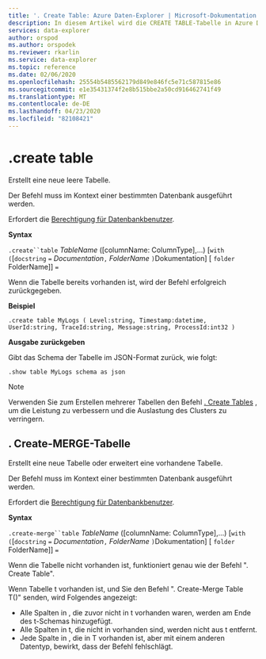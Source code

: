 ```yaml
---
title: '. Create Table: Azure Daten-Explorer | Microsoft-Dokumentation'
description: In diesem Artikel wird die CREATE TABLE-Tabelle in Azure Daten-Explorer beschrieben.
services: data-explorer
author: orspod
ms.author: orspodek
ms.reviewer: rkarlin
ms.service: data-explorer
ms.topic: reference
ms.date: 02/06/2020
ms.openlocfilehash: 25554b5485562179d849e846fc5e71c587815e86
ms.sourcegitcommit: e1e35431374f2e8b515bbe2a50cd916462741f49
ms.translationtype: MT
ms.contentlocale: de-DE
ms.lasthandoff: 04/23/2020
ms.locfileid: "82108421"
---
```

# <a name="create-table"></a>.create table

Erstellt eine neue leere Tabelle.

Der Befehl muss im Kontext einer bestimmten Datenbank ausgeführt werden.

Erfordert die [Berechtigung für Datenbankbenutzer](../management/access-control/role-based-authorization.md).

**Syntax**

`.create``table` *TableName* ([columnName: ColumnType],...)  [`with` `(`[`docstring` `=` *Documentation*`,` *FolderName* `)`Dokumentation] [ `folder` FolderName]] `=`

Wenn die Tabelle bereits vorhanden ist, wird der Befehl erfolgreich zurückgegeben.

**Beispiel** 

```kusto
.create table MyLogs ( Level:string, Timestamp:datetime, UserId:string, TraceId:string, Message:string, ProcessId:int32 ) 
```
 
**Ausgabe zurückgeben**

Gibt das Schema der Tabelle im JSON-Format zurück, wie folgt:

```kusto
.show table MyLogs schema as json
```

> [!NOTE]
> Verwenden Sie zum Erstellen mehrerer Tabellen den Befehl [. Create Tables](create-tables-command.md) , um die Leistung zu verbessern und die Auslastung des Clusters zu verringern.

## <a name="create-merge-table"></a>. Create-MERGE-Tabelle

Erstellt eine neue Tabelle oder erweitert eine vorhandene Tabelle. 

Der Befehl muss im Kontext einer bestimmten Datenbank ausgeführt werden. 

Erfordert die [Berechtigung für Datenbankbenutzer](../management/access-control/role-based-authorization.md).

**Syntax**

`.create-merge``table` *TableName* ([columnName: ColumnType],...)  [`with` `(`[`docstring` `=` *Documentation*`,` *FolderName* `)`Dokumentation] [ `folder` FolderName]] `=`

Wenn die Tabelle nicht vorhanden ist, funktioniert genau wie der Befehl ". Create Table".

Wenn Tabelle t vorhanden ist, und Sie den Befehl ". Create-Merge Table T<columns specification>()" senden, wird Folgendes angezeigt:

* Alle Spalten in <columns specification> , die zuvor nicht in t vorhanden waren, werden am Ende des t-Schemas hinzugefügt.
* Alle Spalten in t, die nicht in <columns specification> vorhanden sind, werden nicht aus t entfernt.
* Jede Spalte in <columns specification> , die in T vorhanden ist, aber mit einem anderen Datentyp, bewirkt, dass der Befehl fehlschlägt.
